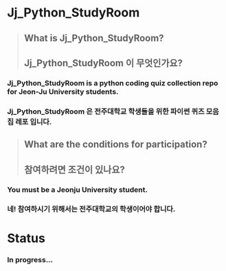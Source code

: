# Jj_Python_StudyRoom  
  
> ## What is Jj_Python_StudyRoom?  
> ## Jj_Python_StudyRoom 이 무엇인가요?  
  
### Jj_Python_StudyRoom is a python coding quiz collection repo for Jeon-Ju University students.  
### Jj_Python_StudyRoom 은 전주대학교 학생들을 위한 파이썬 퀴즈 모음집 레포 입니다. 
  
  
> ## What are the conditions for participation?  
> ## 참여하려면 조건이 있나요?
  
### You must be a Jeonju University student.  
### 네! 참여하시기 위해서는 전주대학교의 학생이어야 합니다.
  
  
# Status  
### In progress...